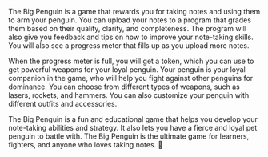 The Big Penguin is a game that rewards you for taking notes and using them to arm your penguin. You can upload your notes to a program that grades them based on their quality, clarity, and completeness. The program will also give you feedback and tips on how to improve your note-taking skills. You will also see a progress meter that fills up as you upload more notes.

When the progress meter is full, you will get a token, which you can use to get powerful weapons for your loyal penguin. Your penguin is your loyal companion in the game, who will help you fight against other penguins for dominance. You can choose from different types of weapons, such as lasers, rockets, and hammers. You can also customize your penguin with different outfits and accessories.

The Big Penguin is a fun and educational game that helps you develop your note-taking abilities and strategy. It also lets you have a fierce and loyal pet penguin to battle with. The Big Penguin is the ultimate game for learners, fighters, and anyone who loves taking notes. 🐧
